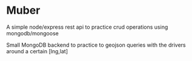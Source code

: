 # Muber
A simple node/express rest api to practice crud operations using mongodb/mongoose

Small MongoDB backend to practice to geojson queries with the drivers around a certain [lng,lat]
